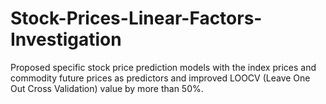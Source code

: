 # Stock-Prices-Linear-Factors-Investigation
Proposed specific stock price prediction models with the index prices and commodity future prices as predictors and improved LOOCV (Leave One Out Cross Validation) value by more than 50%.
